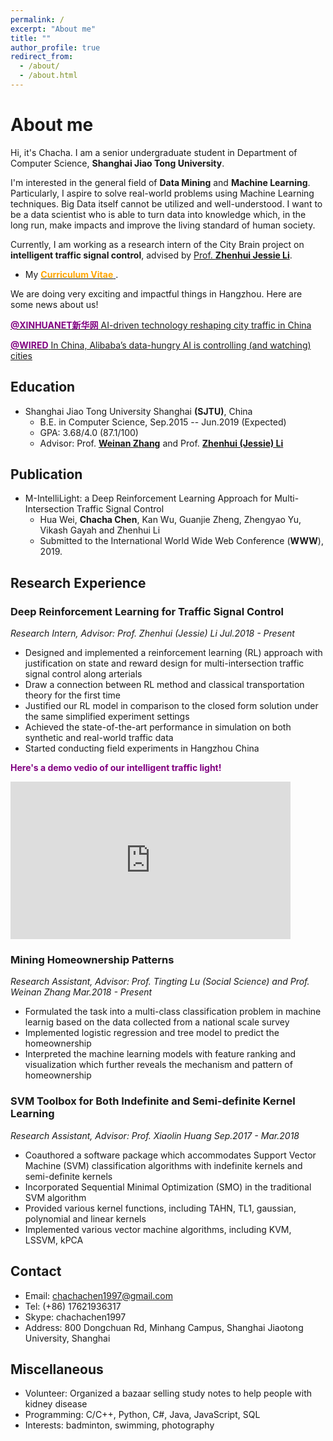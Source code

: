 ```yaml
---
permalink: /
excerpt: "About me"
title: ""
author_profile: true
redirect_from: 
  - /about/
  - /about.html
---
```


About me
======
Hi, it's Chacha. I am a senior undergraduate student in Department of Computer Science, **Shanghai Jiao Tong University**. 

I'm interested in the general field of **Data Mining** and **Machine Learning**. Particularly, I aspire to solve real-world problems using Machine Learning techniques. Big Data itself cannot be utilized and well-understood. I want to be a data scientist who is able to turn data into knowledge which, in the long run, make impacts and improve the living standard of human society.

Currently, I am working as a research intern of the City Brain project on **intelligent traffic signal control**, advised by [Prof. **Zhenhui Jessie Li**](https://faculty.ist.psu.edu/jessieli).

- My [<span style="color:orange">**Curriculum Vitae** </span>](/files/Chacha_CV.pdf).



We are doing very exciting and impactful things in Hangzhou. Here are some news about us!

[<span style="color:purple">**@XINHUANET新华网** </span>AI-driven technology reshaping city traffic in China](http://www.xinhuanet.com/english/2018-03/10/c_137029827.htm)

[<span style="color:purple">**@WIRED** </span>  In China, Alibaba’s data-hungry AI is controlling (and watching) cities](https://www.wired.co.uk/article/alibaba-city-brain-artificial-intelligence-china-kuala-lumpur)

<!--[<span style="color:purple">**@Technode** </span> Hangzhou is becoming a pioneer in urban digitization](https://technode.com/2018/09/19/hangzhou-digitization-pioneer/)

[<span style="color:purple">**@Alwihda Info** </span>Hangzhou growing ‘smarter’ thanks to AI technology](https://www.alwihdainfo.com/Hangzhou-growing-smarter-thanks-to-AI-technology_a58657.html)-->


## Education
- Shanghai Jiao Tong University Shanghai **(SJTU)**, China
	- B.E. in Computer Science, Sep.2015 -- Jun.2019 (Expected)
	- GPA: 3.68/4.0 (87.1/100) 
	- Advisor:  Prof. [**Weinan Zhang**](http://wnzhang.net/) and Prof. [**Zhenhui (Jessie) Li**](https://faculty.ist.psu.edu/jessieli/Site/index.html)

## Publication
- M-IntelliLight: a Deep Reinforcement Learning Approach for Multi-Intersection Traffic Signal Control
	- Hua Wei, **Chacha Chen**, Kan Wu, Guanjie Zheng, Zhengyao Yu, Vikash Gayah and Zhenhui Li
	- Submitted to the International World Wide Web Conference (**WWW**), 2019.


## Research Experience

### Deep Reinforcement Learning for Traffic Signal Control 
_Research Intern, Advisor: Prof. Zhenhui (Jessie) Li Jul.2018 - Present_  

- Designed and implemented a reinforcement learning (RL) approach with justification on state and reward design for multi-intersection traffic signal control along arterials
- Draw a connection between RL method and classical transportation theory for the first time
- Justified our RL model in comparison to the closed form solution under the same simplified experiment settings
- Achieved the state-of-the-art performance in simulation on both synthetic and real-world traffic data
- Started conducting field experiments in Hangzhou China

<span style="color:purple">**Here's a demo vedio of our intelligent traffic light!** </span> 
<iframe width="448" height="252" src="https://www.youtube.com/embed/0zeHDpv361Q" frameborder="0" allow="accelerometer; autoplay; encrypted-media; gyroscope; picture-in-picture" allowfullscreen></iframe>

### Mining Homeownership Patterns 
_Research Assistant, Advisor: Prof. Tingting Lu (Social Science) and Prof. Weinan Zhang Mar.2018 - Present_

- Formulated the task into a multi-class classification problem in machine learnig based on the data collected from a national scale survey
- Implemented logistic regression and tree model to predict the homeownership
- Interpreted the machine learning models with feature ranking and visualization which further reveals the
mechanism and pattern of homeownership

### SVM Toolbox for Both Indefinite and Semi-definite Kernel Learning 
_Research Assistant, Advisor: Prof. Xiaolin Huang Sep.2017 - Mar.2018_

- Coauthored a software package which accommodates Support Vector Machine (SVM) classification algorithms with indefinite kernels and semi-definite kernels
- Incorporated Sequential Minimal Optimization (SMO) in the traditional SVM algorithm
- Provided various kernel functions, including TAHN, TL1, gaussian, polynomial and linear kernels
- Implemented various vector machine algorithms, including KVM, LSSVM, kPCA

## Contact
- Email: chachachen1997@gmail.com
- Tel: (+86) 17621936317
- Skype: chachachen1997
- Address: 800 Dongchuan Rd, Minhang Campus, Shanghai Jiaotong University, Shanghai


## Miscellaneous
- Volunteer: Organized a bazaar selling study notes to help people with kidney disease
- Programming: C/C++, Python, C#, Java, JavaScript, SQL
- Interests: badminton, swimming, photography

<!--Other places to find me: facebook , weibo (in chinese)-->
